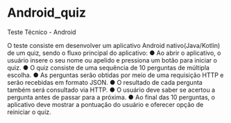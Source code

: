 # Android_quiz
Teste Técnico - Android

O teste consiste em desenvolver um aplicativo Android nativo(Java/Kotlin) de um quiz,
sendo o fluxo principal do aplicativo:
● Ao abrir o aplicativo, o usuário insere o seu nome ou apelido e pressiona um botão
para iniciar o quiz.
● O quiz consiste de uma sequência de 10 perguntas de múltipla escolha.
● As perguntas serão obtidas por meio de uma requisição HTTP e serão recebidas em
formato JSON.
● O resultado de cada pergunta também será consultado via HTTP.
● O usuário deve saber se acertou a pergunta antes de passar para a próxima.
● Ao final das 10 perguntas, o aplicativo deve mostrar a pontuação do usuário e
oferecer opção de reiniciar o quiz.
